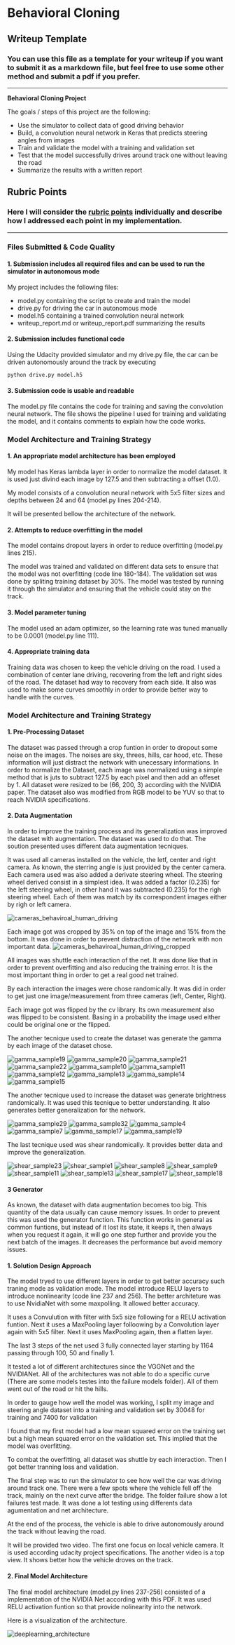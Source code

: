 # **Behavioral Cloning** 

## Writeup Template

### You can use this file as a template for your writeup if you want to submit it as a markdown file, but feel free to use some other method and submit a pdf if you prefer.

---

**Behavioral Cloning Project**

The goals / steps of this project are the following:
* Use the simulator to collect data of good driving behavior
* Build, a convolution neural network in Keras that predicts steering angles from images
* Train and validate the model with a training and validation set
* Test that the model successfully drives around track one without leaving the road
* Summarize the results with a written report


[//]: # (Image References)

[image1]: ./examples/placeholder.png "Model Visualization"
[image2]: ./examples/placeholder.png "Grayscaling"
[image3]: ./examples/placeholder_small.png "Recovery Image"
[image4]: ./examples/placeholder_small.png "Recovery Image"
[image5]: ./examples/placeholder_small.png "Recovery Image"
[image6]: ./examples/placeholder_small.png "Normal Image"
[image7]: ./examples/placeholder_small.png "Flipped Image"

## Rubric Points
### Here I will consider the [rubric points](https://review.udacity.com/#!/rubrics/432/view) individually and describe how I addressed each point in my implementation.  

---
### Files Submitted & Code Quality

#### 1. Submission includes all required files and can be used to run the simulator in autonomous mode

My project includes the following files:
* model.py containing the script to create and train the model
* drive.py for driving the car in autonomous mode
* model.h5 containing a trained convolution neural network 
* writeup_report.md or writeup_report.pdf summarizing the results

#### 2. Submission includes functional code
Using the Udacity provided simulator and my drive.py file, the car can be driven autonomously around the track by executing 
```sh
python drive.py model.h5
```

#### 3. Submission code is usable and readable

The model.py file contains the code for training and saving the convolution neural network. The file shows the pipeline I used for training and validating the model, and it contains comments to explain how the code works.

### Model Architecture and Training Strategy

#### 1. An appropriate model architecture has been employed

My model has Keras lambda layer in order to normalize the model dataset. It is used just divind each image by 127.5 and then subtracting a offset (1.0).

My model consists of a convolution neural network with 5x5 filter sizes and depths between 24 and 64 (model.py lines 204-214).

It will be presented bellow the architecture of the network. 


#### 2. Attempts to reduce overfitting in the model

The model contains dropout layers in order to reduce overfitting (model.py lines 215). 

The model was trained and validated on different data sets to ensure that the model was not overfitting (code line 180-184).
The validation set was done by spliting training dataset by 30%. 
The model was tested by running it through the simulator and ensuring that the vehicle could stay on the track.

#### 3. Model parameter tuning

The model used an adam optimizer, so the learning rate was tuned manually to be 0.0001 (model.py line 111).

#### 4. Appropriate training data

Training data was chosen to keep the vehicle driving on the road. I used a combination of center lane driving, recovering from the left and right sides of the road. The dataset had way to recovery from each side. It also was used to make some curves smoothly in order to provide better way to handle with the curves.  


### Model Architecture and Training Strategy
#### 1. Pre-Processing Dataset

The dataset was passed through a crop funtion in order to dropout some noise on the images. The noises are sky, threes, hills, car hood, etc. These information will just distract the network with unecessary informations. 
In order to normalize the Dataset, each image was normalized using a simple method that is juts to subtract 127.5 by each pixel and then add an offeset by 1.
All dataset were resized to be (66, 200, 3) according with the NVIDIA paper. The dataset also was modified from RGB model to be YUV so that to reach NVIDIA specifications.

#### 2. Data Augmentation
In order to improve the training process and its generalization was improved the dataset with augmentation. The dataset was used to do that. The soution presented uses different data augmentation tecniques.

It was used all cameras installed on the vehicle, the letf, center and right camera. As known, the sterring angle is just provided by the center camera. Each camera used was also added a derivate steering wheel. The steering wheel derived consist in a simplest idea. It was added a factor (0.235) for the left steering wheel, in other hand it was subtracted (0.235) for the righ steering wheel. Each of them was match by its correspondent images either by righ or left camera. 

![cameras_behaviroal_human_driving](https://user-images.githubusercontent.com/19958282/41000142-6777c46c-68e3-11e8-9352-12f1e5736843.png)

Each image got was cropped by 35% on top of the image and 15% from the bottom. It was done in order to prevent distraction of the network with non important data.
![cameras_behaviroal_human_driving_cropped](https://user-images.githubusercontent.com/19958282/41000266-d38d854c-68e3-11e8-9985-ee84bf9cea11.png)

All  images was shuttle each interaction of the net. It was done like that in order to prevent overfitting and also reducing the training error. It is the most important thing in order to get a real good net trained. 

By each interaction the images were chose randomically. It was did in order to get just one image/measurement from three cameras (left, Center, Right).

Each image got was flipped by the cv library. Its own measurement also was flipped to be consistent. Basing in a probability the image used either could be original one or the flipped. 

The another tecnique used to create the dataset was generate the gamma by each image of the dataset chose. 

![gamma_sample19](https://user-images.githubusercontent.com/19958282/41196208-9724b428-6c11-11e8-8223-3486263b2c7d.png)
![gamma_sample20](https://user-images.githubusercontent.com/19958282/41196209-975a7798-6c11-11e8-9906-e650054c158f.png)
![gamma_sample21](https://user-images.githubusercontent.com/19958282/41196210-9790f278-6c11-11e8-916c-92c3e60e836c.png)
![gamma_sample22](https://user-images.githubusercontent.com/19958282/41196211-97c6f8be-6c11-11e8-83d2-5ae9b6e29a6b.png)
![gamma_sample10](https://user-images.githubusercontent.com/19958282/41196212-980107fc-6c11-11e8-8e11-48c4fdd45089.png)
![gamma_sample11](https://user-images.githubusercontent.com/19958282/41196213-984962ea-6c11-11e8-871e-bd3cb4727774.png)
![gamma_sample12](https://user-images.githubusercontent.com/19958282/41196214-987e5630-6c11-11e8-8a6f-e4aee5ca271d.png)
![gamma_sample13](https://user-images.githubusercontent.com/19958282/41196215-98b3ee4e-6c11-11e8-9a68-0804903c9c1e.png)
![gamma_sample14](https://user-images.githubusercontent.com/19958282/41196216-98ea00b0-6c11-11e8-9ec2-86bdc04f81d5.png)
![gamma_sample15](https://user-images.githubusercontent.com/19958282/41196217-99204616-6c11-11e8-9b9f-d2530e398324.png)


The another tecnique used to increase the dataset was generate brightness randomically. It was used this tecnique to better understanding. It also generates better generalization for the network. 

![gamma_sample29](https://user-images.githubusercontent.com/19958282/41196248-4fa4ecb6-6c12-11e8-87b9-9b1b73e0fa70.png)
![gamma_sample32](https://user-images.githubusercontent.com/19958282/41196249-4fdab30a-6c12-11e8-9144-7db4ec5caa93.png)
![gamma_sample4](https://user-images.githubusercontent.com/19958282/41196250-500f908e-6c12-11e8-8d0c-d024ef2d72c9.png)
![gamma_sample7](https://user-images.githubusercontent.com/19958282/41196251-50808186-6c12-11e8-8c35-c983540688d2.png)
![gamma_sample17](https://user-images.githubusercontent.com/19958282/41196252-50c01a6c-6c12-11e8-9138-a7259a52ec8d.png)
![gamma_sample19](https://user-images.githubusercontent.com/19958282/41196253-514925aa-6c12-11e8-9beb-0cdb5ac671e9.png)

The last tecnique used was shear randomically. It provides better data and improve the generalization. 

![shear_sample23](https://user-images.githubusercontent.com/19958282/41196288-d8a70d14-6c12-11e8-9733-125241846323.png)
![shear_sample1](https://user-images.githubusercontent.com/19958282/41196289-d8dcef38-6c12-11e8-8e14-13ce7b9ec930.png)
![shear_sample8](https://user-images.githubusercontent.com/19958282/41196291-d912ca0e-6c12-11e8-8078-225ef27fda79.png)
![shear_sample9](https://user-images.githubusercontent.com/19958282/41196292-d949d0d0-6c12-11e8-90a4-11c60ae00769.png)
![shear_sample11](https://user-images.githubusercontent.com/19958282/41196293-d9800a1a-6c12-11e8-9ea5-46376ce3f017.png)
![shear_sample13](https://user-images.githubusercontent.com/19958282/41196294-d9b75466-6c12-11e8-8deb-1fbd01f39397.png)
![shear_sample17](https://user-images.githubusercontent.com/19958282/41196295-d9fd54ca-6c12-11e8-987a-58d2edabe540.png)
![shear_sample18](https://user-images.githubusercontent.com/19958282/41196296-da61e1ec-6c12-11e8-97a2-ee43c9ad9738.png)

#### 3 Generator
As known, the dataset with data augmentation becomes too big. This quantity of the data usually can cause memory issues. In order to prevent this was used the generator function. This function works in general as common funtions, but instead of it lost its state, it keeps it, then always when you request it again, it will go one step further and provide you the next batch of the images. 
It decreases the performance but avoid memory issues. 
#### 1. Solution Design Approach


The model tryed to use different layers in order to get better accuracy such traning mode as validation mode. 
The model introduce RELU layers to introduce nonlinearity (code line 237 and 256). The better architeture was to use NvidiaNet with some maxpolling. It allowed better accuracy.

It uses a Convulution with filter with 5x5 size following for a RELU activation funtion. 
Next it uses a MaxPooling layer folloowing by a Convolution layer again with 5x5 filter. 
Next it uses MaxPooling again, then a flatten layer. 

The last 3 steps of the net used 3 fully connected layer starting by 1164 passing through 100, 50 and finally 1. 

It tested a lot of different architectures since the VGGNet and the NVIDIANet. All of the architectures was not able to do a specific curve (There are some models testes into the failure models folder). All of them went out of the road or hit the hills.  

In order to gauge how well the model was working, I split my image and steering angle dataset into a training and validation set by 30048 for training and 7400 for validation

I found that my first model had a low mean squared error on the training set but a high mean squared error on the validation set. This implied that the model was overfitting.

To combat the overfitting, all dataset was shuttle by each interaction. 
Then I got better tranning loss and validation.  

The final step was to run the simulator to see how well the car was driving around track one. There were a few spots where the vehicle fell off the track, mainly on the next curve after the bridge. The folder failure show a lot failures test made. It was done a lot testing using differents data agumentation and net architecture. 

At the end of the process, the vehicle is able to drive autonomously around the track without leaving the road.

It will be provided two video. The first one focus on local vehicle camera. It is used according udacity project specifications. The another video is a top view. It shows better how the vehicle droves on the track. 

#### 2. Final Model Architecture

The final model architecture (model.py lines 237-256) consisted of a implementation of the NVIDIA Net according with this PDF. 
It was used RELU activation funtion so that provide nolinearity into the network. 

Here is a visualization of the architecture.

![deeplearning_architecture](https://user-images.githubusercontent.com/19958282/40879200-ded61036-6672-11e8-80da-c9d39828f468.png)

